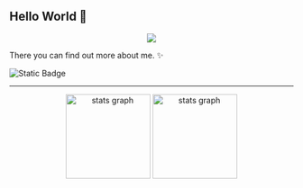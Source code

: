 ## Hello World 👋

<p align="center">
  <a href="https://skillicons.dev">
    <img src="https://skillicons.dev/icons?i=python,java" />
  </a>
</p>

There you can find out more about me. ✨

![Static Badge](https://img.shields.io/badge/Telegram-blue?style=for-the-badge)

---

<div align="center">
  <img src="https://github-readme-stats.vercel.app/api?username=TheSpace-hub&theme=calm_pink&show_icons=true&rank_icon=github" height="150" alt="stats graph"  />
  <img src="https://github-readme-stats.vercel.app/api/top-langs/?username=TheSpace-hub&layout=compact&theme=calm_pink" height="150" alt="stats graph"  />
</div>
